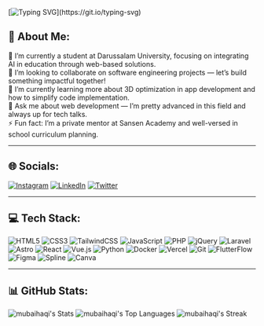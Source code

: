 [![Typing SVG](https://readme-typing-svg.demolab.com?font=Fira+Code&weight=600&size=30&pause=1000&color=FAA627&background=80643500&center=true&vCenter=true&width=435&lines=%F0%9F%91%8B+Hi%2C+I'm+Mubaihaqi!;Welcome+to+my+Github!;Let's+break+our+limits!)](https://git.io/typing-svg)

## 💫 About Me:

🔭 I’m currently a student at Darussalam University, focusing on integrating AI in education through web-based solutions.<br>
👯 I’m looking to collaborate on software engineering projects — let’s build something impactful together!  
🤝 I’m currently learning more about 3D optimization in app development and how to simplify code implementation.  
💬 Ask me about web development — I’m pretty advanced in this field and always up for tech talks.  
⚡ Fun fact: I’m a private mentor at Sansen Academy and well-versed in school curriculum planning.

---

## 🌐 Socials:
[![Instagram](https://img.shields.io/badge/Instagram-%23E4405F.svg?&style=flat-square&logo=Instagram&logoColor=white)](https://instagram.com/haq_xgi)
[![LinkedIn](https://img.shields.io/badge/LinkedIn-%230077B5.svg?&style=flat-square&logo=LinkedIn&logoColor=white)](https://linkedin.com/in/umar-baihaqi)
[![Twitter](https://img.shields.io/badge/Twitter-%231DA1F2.svg?&style=flat-square&logo=Twitter&logoColor=white)](https://twitter.com/hjaeqss)

---

## 💻 Tech Stack:
![HTML5](https://img.shields.io/badge/html5-%23E34F26.svg?&style=flat-square&logo=html5&logoColor=white)
![CSS3](https://img.shields.io/badge/css3-%231572B6.svg?&style=flat-square&logo=css3&logoColor=white)
![TailwindCSS](https://img.shields.io/badge/tailwindcss-%2338B2AC.svg?&style=flat-square&logo=tailwind-css&logoColor=white)
![JavaScript](https://img.shields.io/badge/javascript-%23323330.svg?&style=flat-square&logo=javascript&logoColor=%23F7DF1E)
![PHP](https://img.shields.io/badge/php-%23777BB4.svg?&style=flat-square&logo=php&logoColor=white)
![jQuery](https://img.shields.io/badge/jquery-%230769AD.svg?&style=flat-square&logo=jquery&logoColor=white)
![Laravel](https://img.shields.io/badge/laravel-%23FF2D20.svg?&style=flat-square&logo=laravel&logoColor=white)
![Astro](https://img.shields.io/badge/astro-%23FF5D01.svg?&style=flat-square&logo=astro&logoColor=white)
![React](https://img.shields.io/badge/react-%2320232a.svg?&style=flat-square&logo=react&logoColor=%2361DAFB)
![Vue.js](https://img.shields.io/badge/vuejs-%2335495e.svg?&style=flat-square&logo=vue.js&logoColor=%234FC08D)
![Python](https://img.shields.io/badge/python-%2314354C.svg?&style=flat-square&logo=python&logoColor=white)
![Docker](https://img.shields.io/badge/docker-%230db7ed.svg?&style=flat-square&logo=docker&logoColor=white)
![Vercel](https://img.shields.io/badge/vercel-%23000000.svg?&style=flat-square&logo=vercel&logoColor=white)
![Git](https://img.shields.io/badge/git-%23F05033.svg?&style=flat-square&logo=git&logoColor=white)
![FlutterFlow](https://img.shields.io/badge/flutterflow-%2302569B.svg?style=flat-square&logo=flutter&logoColor=white)
![Figma](https://img.shields.io/badge/figma-%23F24E1E.svg?&style=flat-square&logo=figma&logoColor=white)
![Spline](https://img.shields.io/badge/spline-%23000000.svg?&style=flat-square&logo=spline&logoColor=white)
![Canva](https://img.shields.io/badge/canva-%2300C4CC.svg?&style=flat-square&logo=canva&logoColor=white)

---

## 📊 GitHub Stats:

![mubaihaqi's Stats](https://github-readme-stats.vercel.app/api?username=mubaihaqi&theme=slateorange&show_icons=true&hide_border=false&count_private=true)
![mubaihaqi's Top Languages](https://github-readme-stats.vercel.app/api/top-langs/?username=mubaihaqi&theme=slateorange&show_icons=true&hide_border=false&layout=compact)
![mubaihaqi's Streak](https://github-readme-streak-stats.herokuapp.com/?user=mubaihaqi&theme=slateorange&hide_border=false)

